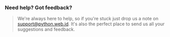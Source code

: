 ### Need help? Got feedback?

> We're always here to help, so if you're stuck just drop us a note on [support@python.web.id](mailto:support@python.web.id).
> It's also the perfect place to send us all your suggestions and feedback.
